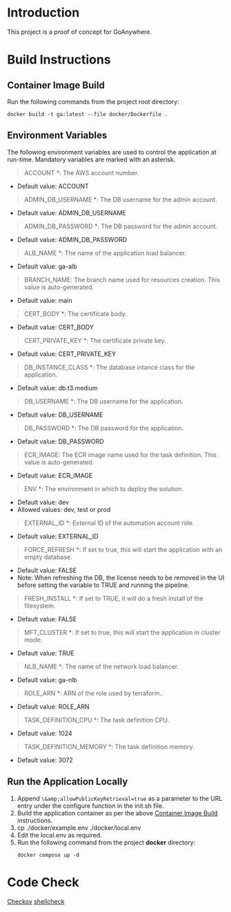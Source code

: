 # Introduction
This project is a proof of concept for GoAnywhere.

# Build Instructions

## Container Image Build
Run the following commands from the project root directory:
```
docker build -t ga:latest --file docker/Dockerfile .
```

## Environment Variables
The following environment variables are used to control the application at run-time. Mandatory variables are marked with an asterisk.

> ACCOUNT *: The AWS account number.
- Default value: ACCOUNT

> ADMIN_DB_USERNAME *: The DB username for the admin account.
- Default value: ADMIN_DB_USERNAME

> ADMIN_DB_PASSWORD *: The DB password for the admin account.
- Default value: ADMIN_DB_PASSWORD

> ALB_NAME *: The name of the application load balancer.
- Default value: ga-alb

> BRANCH_NAME: The branch name used for resources creation. This value is auto-generated.
- Default value: main

> CERT_BODY *: The certificate body.
- Default value: CERT_BODY

> CERT_PRIVATE_KEY *: The certificate private key.
- Default value: CERT_PRIVATE_KEY

> DB_INSTANCE_CLASS *: The database intance class for the application.
- Default value: db.t3.medium

> DB_USERNAME *: The DB username for the application.
- Default value: DB_USERNAME

> DB_PASSWORD *: The DB password for the application.
- Default value: DB_PASSWORD

> ECR_IMAGE: The ECR image name used for the task definition. This value is auto-generated.
- Default value: ECR_IMAGE

> ENV *: The environment in which to deploy the solution.
- Default value: dev
- Allowed values: dev, test or prod

> EXTERNAL_ID *: External ID of the automation account role.
- Default value: EXTERNAL_ID

> FORCE_REFRESH *: If set to true, this will start the application with an empty database.
- Default value: FALSE
- Note: When refreshing the DB, the license needs to be removed in the UI before setting the variable to TRUE and running the pipeline.

> FRESH_INSTALL *: If set to TRUE, it will do a fresh install of the filesystem.
- Default value: FALSE

> MFT_CLUSTER *: If set to true, this will start the application in cluster mode.
- Default value: TRUE

> NLB_NAME *: The name of the network load balancer.
- Default value: ga-nlb

> ROLE_ARN *: ARN of the role used by terraform..
- Default value: ROLE_ARN

> TASK_DEFINITION_CPU *: The task definition CPU.
- Default value: 1024

> TASK_DEFINITION_MEMORY *: The task definition memory.
- Default value: 3072

## Run the Application Locally

1. Append `\&amp;allowPublicKeyRetrieval=true` as a parameter to the URL entry under the configure function in the init.sh file.
1. Build the application container as per the above [Container Image Build](#container-image-build) instructions.
1. cp ./docker/example.env ./docker/local.env
1. Edit the local.env as required.
1. Run the following command from the project **docker** directory:
    ```
    docker compose up -d
    ```

# Code Check
[Checkov](https://www.checkov.io/)
[shellcheck](https://github.com/koalaman/shellcheck#how-to-use)